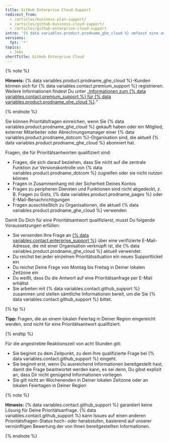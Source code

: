 ```yaml
---
title: GitHub Enterprise Cloud-Support
redirect_from:
  - /articles/business-plan-support/
  - /articles/github-business-cloud-support/
  - /articles/github-enterprise-cloud-support
intro: '{% data variables.product.prodname_ghe_cloud %} umfasst eine angestrebte Reaktionszeit von acht Stunden für Supportanfragen mit hoher Priorität, von Montag bis Freitag in Deiner lokalen Zeitzone.'
versions:
  fpt: '*'
topics:
  - Jobs
shortTitle: GitHub Enterprise Cloud
---
```


{% note %}

**Hinweis:** {% data variables.product.prodname_ghe_cloud %}-Kunden können sich für {% data variables.contact.premium_support %} registrieren. Weitere Informationen findest Du unter „[Informationen zum {% data variables.contact.premium_support %} für {% data variables.product.prodname_ghe_cloud %}](/articles/about-github-premium-support-for-github-enterprise-cloud).“

{% endnote %}

Sie können Prioritätsfragen einreichen, wenn Sie {% data variables.product.prodname_ghe_cloud %} gekauft haben oder ein Mitglied, externer Mitarbeiter oder Abrechnungsmanager einer {% data variables.product.prodname_dotcom %}-Organisation sind, die aktuell {% data variables.product.prodname_ghe_cloud %} abonniert hat.

Fragen, die für Prioritätsantworten qualifiziert sind:
- Fragen, die sich darauf beziehen, dass Sie nicht auf die zentrale Funktion zur Versionskontrolle von {% data variables.product.prodname_dotcom %} zugreifen oder sie nicht nutzen können
- Fragen in Zusammenhang mit der Sicherheit Deines Kontos
- Fragen zu peripheren Diensten und Funktionen sind nicht abgedeckt, z. B. Fragen zu Gists, {% data variables.product.prodname_pages %} oder E-Mail-Benachrichtigungen
- Fragen ausschließlich zu Organisationen, die aktuell {% data variables.product.prodname_ghe_cloud %} verwenden

Damit Du Dich für eine Prioritätsantwort qualifizierst, musst Du folgende Voraussetzungen erfüllen:
- Sie versenden Ihre Frage an [{% data variables.contact.enterprise_support %}](https://enterprise.githubsupport.com/hc/en-us/requests/new?github_product=cloud) über eine verifizierte E-Mail-Adresse, die mit einer Organisation verknüpft ist, die {% data variables.product.prodname_ghe_cloud %} aktuell verwendet.
- Du reichst bei jeder einzelnen Prioritätssituation ein neues Supportticket ein
- Du reichst Deine Frage von Montag bis Freitag in Deiner lokalen Zeitzone ein
- Du weißt, dass Du die Antwort auf eine Prioritätsanfrage per E-Mail erhältst
- Sie arbeiten mit {% data variables.contact.github_support %} zusammen und stellen sämtliche Informationen bereit, um die Sie {% data variables.contact.github_support %} bittet.

{% tip %}

**Tipp:** Fragen, die an einem lokalen Feiertag in Deiner Region eingereicht werden, sind nicht für eine Prioritätsantwort qualifiziert.

{% endtip %}

Für die angestrebte Reaktionszeit von acht Stunden gilt:
- Sie beginnt zu dem Zeitpunkt, zu dem Ihre qualifizierte Frage bei {% data variables.contact.github_support %} eingeht.
- Sie beginnt erst, wenn Du ausreichend Informationen bereitgestellt hast, damit die Frage beantwortet werden kann, es sei denn, Du gibst explizit an, dass Dir nicht genügend Informationen vorliegen
- Sie gilt nicht an Wochenenden in Deiner lokalen Zeitzone oder an lokalen Feiertagen in Deiner Region

{% note %}

**Hinweis:** {% data variables.contact.github_support %} garantiert keine Lösung für Deine Prioritätsanfrage. {% data variables.contact.github_support %} kann Issues auf einen anderen Prioritätsfragen-Status hoch- oder herabstufen, basierend auf unserer vernünftigen Bewertung der von Ihnen bereitgestellten Informationen.

{% endnote %}
